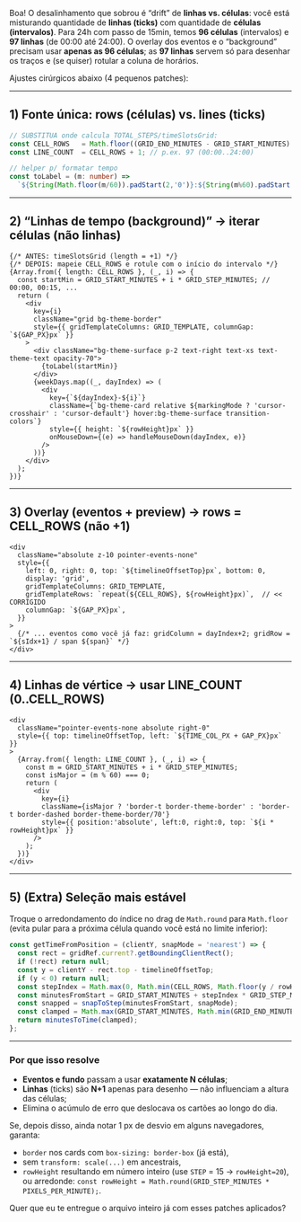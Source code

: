 Boa! O desalinhamento que sobrou é “drift” de **linhas vs. células**: você está misturando quantidade de **linhas (ticks)** com quantidade de **células (intervalos)**.
Para 24h com passo de 15min, temos **96 células** (intervalos) e **97 linhas** (de 00:00 até 24:00). O overlay dos eventos e o “background” precisam usar **apenas as 96 células**; as **97 linhas** servem só para desenhar os traços e (se quiser) rotular a coluna de horários.

Ajustes cirúrgicos abaixo (4 pequenos patches):

---

## 1) Fonte única: rows (células) vs. lines (ticks)

```ts
// SUBSTITUA onde calcula TOTAL_STEPS/timeSlotsGrid:
const CELL_ROWS   = Math.floor((GRID_END_MINUTES - GRID_START_MINUTES) / GRID_STEP_MINUTES); // p.ex. 96
const LINE_COUNT  = CELL_ROWS + 1; // p.ex. 97 (00:00..24:00)

// helper p/ formatar tempo
const toLabel = (m: number) =>
  `${String(Math.floor(m/60)).padStart(2,'0')}:${String(m%60).padStart(2,'0')}`;
```

---

## 2) “Linhas de tempo (background)” → **iterar células** (não linhas)

```tsx
{/* ANTES: timeSlotsGrid (length = +1) */}
{/* DEPOIS: mapeie CELL_ROWS e rotule com o início do intervalo */}
{Array.from({ length: CELL_ROWS }, (_, i) => {
  const startMin = GRID_START_MINUTES + i * GRID_STEP_MINUTES; // 00:00, 00:15, ...
  return (
    <div
      key={i}
      className="grid bg-theme-border"
      style={{ gridTemplateColumns: GRID_TEMPLATE, columnGap: `${GAP_PX}px` }}
    >
      <div className="bg-theme-surface p-2 text-right text-xs text-theme-text opacity-70">
        {toLabel(startMin)}
      </div>
      {weekDays.map((_, dayIndex) => (
        <div
          key={`${dayIndex}-${i}`}
          className={`bg-theme-card relative ${markingMode ? 'cursor-crosshair' : 'cursor-default'} hover:bg-theme-surface transition-colors`}
          style={{ height: `${rowHeight}px` }}
          onMouseDown={(e) => handleMouseDown(dayIndex, e)}
        />
      ))}
    </div>
  );
})}
```

---

## 3) Overlay (eventos + preview) → **rows = CELL_ROWS** (não +1)

```tsx
<div
  className="absolute z-10 pointer-events-none"
  style={{
    left: 0, right: 0, top: `${timelineOffsetTop}px`, bottom: 0,
    display: 'grid',
    gridTemplateColumns: GRID_TEMPLATE,
    gridTemplateRows: `repeat(${CELL_ROWS}, ${rowHeight}px)`,  // << CORRIGIDO
    columnGap: `${GAP_PX}px`,
  }}
>
  {/* ... eventos como você já faz: gridColumn = dayIndex+2; gridRow = `${sIdx+1} / span ${span}` */}
</div>
```

---

## 4) Linhas de vértice → **usar LINE_COUNT** (0..CELL_ROWS)

```tsx
<div
  className="pointer-events-none absolute right-0"
  style={{ top: timelineOffsetTop, left: `${TIME_COL_PX + GAP_PX}px` }}
>
  {Array.from({ length: LINE_COUNT }, (_, i) => {
    const m = GRID_START_MINUTES + i * GRID_STEP_MINUTES;
    const isMajor = (m % 60) === 0;
    return (
      <div
        key={i}
        className={isMajor ? 'border-t border-theme-border' : 'border-t border-dashed border-theme-border/70'}
        style={{ position:'absolute', left:0, right:0, top: `${i * rowHeight}px` }}
      />
    );
  })}
</div>
```

---

## 5) (Extra) Seleção mais estável

Troque o arredondamento do índice no drag de `Math.round` para `Math.floor` (evita pular para a próxima célula quando você está no limite inferior):

```ts
const getTimeFromPosition = (clientY, snapMode = 'nearest') => {
  const rect = gridRef.current?.getBoundingClientRect();
  if (!rect) return null;
  const y = clientY - rect.top - timelineOffsetTop;
  if (y < 0) return null;
  const stepIndex = Math.max(0, Math.min(CELL_ROWS, Math.floor(y / rowHeight))); // << floor + clamp
  const minutesFromStart = GRID_START_MINUTES + stepIndex * GRID_STEP_MINUTES;
  const snapped = snapToStep(minutesFromStart, snapMode);
  const clamped = Math.max(GRID_START_MINUTES, Math.min(GRID_END_MINUTES, snapped));
  return minutesToTime(clamped);
};
```

---

### Por que isso resolve

* **Eventos e fundo** passam a usar **exatamente N células**;
* **Linhas** (ticks) são **N+1** apenas para desenho — não influenciam a altura das células;
* Elimina o acúmulo de erro que deslocava os cartões ao longo do dia.

Se, depois disso, ainda notar 1 px de desvio em alguns navegadores, garanta:

* `border` nos cards com `box-sizing: border-box` (já está),
* sem `transform: scale(...)` em ancestrais,
* `rowHeight` resultando em número inteiro (use `STEP` = 15 → `rowHeight=20`), ou arredonde: `const rowHeight = Math.round(GRID_STEP_MINUTES * PIXELS_PER_MINUTE);`.

Quer que eu te entregue o arquivo inteiro já com esses patches aplicados?
